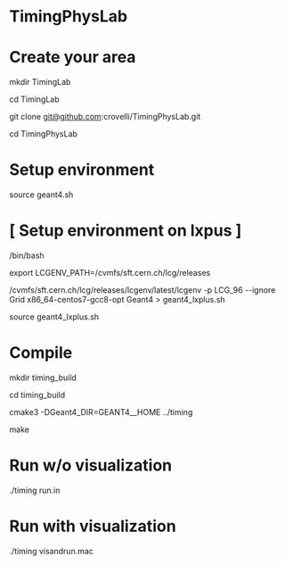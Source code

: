 # TimingPhysLab

# Create your area
mkdir TimingLab

cd TimingLab

git clone git@github.com:crovelli/TimingPhysLab.git

cd TimingPhysLab

# Setup environment 
source geant4.sh

# [ Setup environment on lxpus ]
/bin/bash

export LCGENV_PATH=/cvmfs/sft.cern.ch/lcg/releases

/cvmfs/sft.cern.ch/lcg/releases/lcgenv/latest/lcgenv -p LCG_96 --ignore Grid x86_64-centos7-gcc8-opt Geant4 > geant4_lxplus.sh

source geant4_lxplus.sh

# Compile
mkdir timing_build

cd timing_build

cmake3 -DGeant4_DIR=GEANT4__HOME ../timing

make

# Run w/o visualization
./timing run.in

# Run with visualization
./timing visandrun.mac
